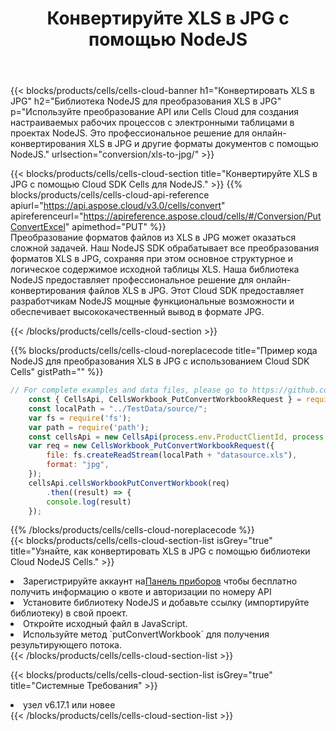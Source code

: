 ﻿---
title: Конвертируйте XLS в JPG с помощью NodeJS
description:  Использование Cloud SDK Aspose.Cells для NodeJS для преобразования файла формата XLS в файл формата JPG.
kwords: Excel, Convert XLS to JPG, REST, NodeJS
howto: How to convert XLS to JPG using Aspose.Cells Cloud NodeJS library.
---
{{< blocks/products/cells/cells-cloud-banner h1="Конвертировать XLS в JPG" h2="Библиотека NodeJS для преобразования XLS в JPG" p="Используйте преобразование API или Cells Cloud для создания настраиваемых рабочих процессов с электронными таблицами в проектах NodeJS. Это профессиональное решение для онлайн-конвертирования XLS в JPG и другие форматы документов с помощью NodeJS." urlsection="conversion/xls-to-jpg/" >}}

{{< blocks/products/cells/cells-cloud-section title="Конвертируйте XLS в JPG с помощью Cloud SDK Cells для NodeJS." >}}
{{% blocks/products/cells/cells-cloud-api-reference apiurl="https://api.aspose.cloud/v3.0/cells/convert" apireferenceurl="https://apireference.aspose.cloud/cells/#/Conversion/PutConvertExcel" apimethod="PUT" %}}
<br/>
Преобразование форматов файлов из XLS в JPG может оказаться сложной задачей. Наш NodeJS SDK обрабатывает все преобразования форматов XLS в JPG, сохраняя при этом основное структурное и логическое содержимое исходной таблицы XLS. Наша библиотека NodeJS предоставляет профессиональное решение для онлайн-конвертирования файлов XLS в JPG. Этот Cloud SDK предоставляет разработчикам NodeJS мощные функциональные возможности и обеспечивает высококачественный вывод в формате JPG.

{{< /blocks/products/cells/cells-cloud-section >}}

{{% blocks/products/cells/cells-cloud-noreplacecode title="Пример кода NodeJS для преобразования XLS в JPG с использованием Cloud SDK Cells" gistPath="" %}}
 
```js
// For complete examples and data files, please go to https://github.com/aspose-cells-cloud/aspose-cells-cloud-node/
    const { CellsApi, CellsWorkbook_PutConvertWorkbookRequest } = require("asposecellscloud");
    const localPath = "../TestData/source/";
    var fs = require('fs');
    var path = require('path');
    const cellsApi = new CellsApi(process.env.ProductClientId, process.env.ProductClientSecret);
    var req = new CellsWorkbook_PutConvertWorkbookRequest({
        file: fs.createReadStream(localPath + "datasource.xls"),
        format: "jpg",
    });
    cellsApi.cellsWorkbookPutConvertWorkbook(req)
        .then((result) => {
        console.log(result)
    });
```
 
{{% /blocks/products/cells/cells-cloud-noreplacecode %}}
<br/>
{{< blocks/products/cells/cells-cloud-section-list isGrey="true" title="Узнайте, как конвертировать XLS в JPG с помощью библиотеки Cloud NodeJS Cells." >}}
<li> Зарегистрируйте аккаунт на<a href="https://dashboard.aspose.cloud/">Панель приборов</a> чтобы бесплатно получить информацию о квоте и авторизации по номеру API</li>
<li>Установите библиотеку NodeJS и добавьте ссылку (импортируйте библиотеку) в свой проект.</li>
<li>Откройте исходный файл в JavaScript.</li>
<li>Используйте метод `putConvertWorkbook` для получения результирующего потока.</li>
{{< /blocks/products/cells/cells-cloud-section-list >}}

{{< blocks/products/cells/cells-cloud-section-list isGrey="true" title="Системные Требования" >}}
<li>узел v6.17.1 или новее</li>
{{< /blocks/products/cells/cells-cloud-section-list >}}
